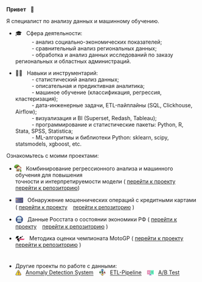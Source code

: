 **Привет** &nbsp; &#x1F44B;

Я специалист по анализу данных и машинному обучению.

* 🎓 &nbsp; Сфера деятельности:  
&ensp;&ensp;&ensp;&ensp;&ensp;&nbsp; - анализ социально-экономических показателей;  
&ensp;&ensp;&ensp;&ensp;&ensp;&nbsp; - сравнительный анализ региональных данных;  
&ensp;&ensp;&ensp;&ensp;&ensp;&nbsp; - обработка и анализ данных исследований по заказу региональных и областных администраций.
   
* 👷‍♂️ &nbsp; Навыки и инструментарий:  
    &ensp;&ensp;&ensp;&ensp;&ensp;&nbsp; - статистический анализ данных;  
    &ensp;&ensp;&ensp;&ensp;&ensp;&nbsp; - описательная и предиктивная аналитика;  
    &ensp;&ensp;&ensp;&ensp;&ensp;&nbsp; - машиное обучение (классификация, регрессия, кластеризация);  
    &ensp;&ensp;&ensp;&ensp;&ensp;&nbsp; - дата-инженерные задачи, ETL-пайплайны (SQL, Clickhouse, Airflow);  
    &ensp;&ensp;&ensp;&ensp;&ensp;&nbsp; - визуализация и BI (Superset, Redash, Tableau);  
    &ensp;&ensp;&ensp;&ensp;&ensp;&nbsp; - программирование и статистические пакеты: Python, R, Stata, SPSS, Statistica;  
    &ensp;&ensp;&ensp;&ensp;&ensp;&nbsp; - ML-алгоритмы и библиотеки Python: sklearn, scipy, statsmodels, xgboost, etc.


Ознакомьтесь с моими проектами:

- <img src='img/logo-house.png' valign='-0.2em' width='20' style='margin-left:-0.3em;'> &nbsp; Комбинирование регрессионного анализа и машинного обучения для повышения <br> точности и интерпретируемости модели (
<a href='https://achasovsky.github.io/house-prices/' target='_blank'>перейти к проекту</a> &ensp; <a href='https://github.com/achasovsky/house-prices' target='_blank'>перейти к репозиторию</a>)

- <img src='img/logo-credit-card.png' valign='-0.35em' width='20'> &nbsp;  Обнаружение мошеннических операций с кредитными картами (
<a href='https://achasovsky.github.io/credit-card-fraud-detection/'>перейти к проекту</a> &ensp; <font size='2'><a href='https://github.com/achasovsky/credit-card-fraud-detection' target='_blank'>перейти к репозиторию</font></a></font> )

- <img src='img/logo-economics.png' valign='-0.35em' width='20'> &nbsp; Данные Росстата о состоянии экономики РФ (
<a href='https://achasovsky.github.io/economics-rus/'>перейти к проекту</a> &ensp; <a href='https://github.com/achasovsky/economics-rus' target='_blank'>перейти к репозиторию</a> )

- <img src='img/logo-motogp.png' valign='-0.18em' width='25'> &nbsp; Методика оценки чемпионата MotoGP (
 <a href='https://achasovsky.github.io/motogp-analytics/'>перейти к проекту</a> &ensp; <a href='https://github.com/achasovsky/motogp-analytics'>перейти к репозиторию</a> )

#

- Другие проекты по работе с данными:  
<img src='img/logo-alert.png' valign='-0.2em' width='15'> &nbsp; [Anomaly Detection System](https://github.com/achasovsky/kc_anomaly_detection_system)  &ensp; <img src='img/logo-etl.png'  valign='-0.2em' width='17'> &nbsp; [ETL-Pipeline](https://github.com/achasovsky/kc_etl_pipeline)  &ensp; <img src='img/logo-ab.png'  valign='-0.3em' width='17'> &nbsp; [A/B Test](https://github.com/achasovsky/kc_ab_testing)
